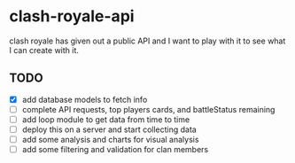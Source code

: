 # clash-royale-api

clash royale has given out a public API and I want to play with it to see what I can create with it.

## TODO

- [x] add database models to fetch info
- [ ] complete API requests, top players cards, and battleStatus remaining
- [ ] add loop module to get data from time to time
- [ ] deploy this on a server and start collecting data
- [ ] add some analysis and charts for visual analysis
- [ ] add some filtering and validation for clan members
